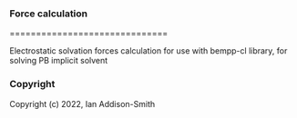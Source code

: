 ### Force calculation
==============================
 
Electrostatic solvation forces calculation for use with bempp-cl library, for solving PB implicit solvent 

### Copyright

Copyright (c) 2022, Ian Addison-Smith
